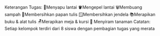  Keterangan Tugas:
🧹Menyapu lantai
🪣Mengepel lantai
🗑️Membuang sampah
🧽Membersihkan papan tulis
🪟Membersihkan jendela
📚Merapikan buku & alat tulis
🪑Merapikan meja & kursi
🌸 Menyiram tanaman
 Catatan: Setiap kelompok terdiri dari 8 siswa dengan pembagian tugas yang merata
